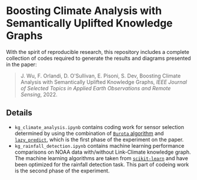 # Boosting Climate Analysis with Semantically Uplifted Knowledge Graphs
With the spirit of reproducible research, this repository includes a complete collection of codes required to generate the results and diagrams presented in the paper:

> J. Wu, F. Orlandi, D. O'Sullivan, E. Pisoni, S. Dev, Boosting Climate Analysis with Semantically Uplifted Knowledge Graphs, *IEEE Journal of Selected Topics in Applied Earth Observations and Remote Sensing*, 2022.

## Details
- `kg_climate_analysis.ipynb` contains coding work for sensor selection determined by using the combination of [`Burota` algorithm](https://pypi.org/project/BorutaShap/) and [`lazy_predict`](https://lazypredict.readthedocs.io/en/latest/), which is the first phase of the experiment on the paper.
- `kg_rainfall_detection.ipynb` contains machine learning performance comparisons on NOAA data with/without Link-Climate knowledge graph. The machine learning algorithms are taken from [`scikit-learn`](https://scikit-learn.org/stable/) and have been optimized for the rainfall detection task. This part of codeing work is the second phase of the experiment.

